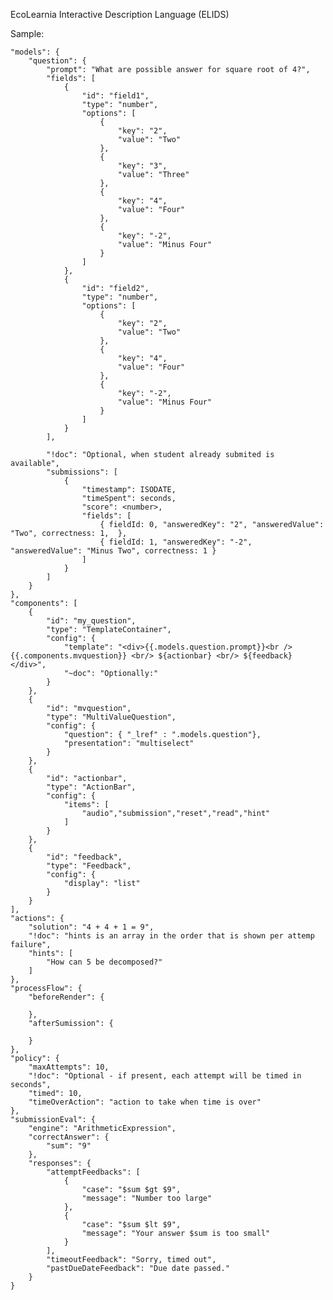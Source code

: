 EcoLearnia Interactive Description Language (ELIDS)




Sample:

    "models": {
        "question": {
            "prompt": "What are possible answer for square root of 4?",
            "fields": [
                {
                    "id": "field1",
                    "type": "number",
                    "options": [
                        {
                            "key": "2",
                            "value": "Two"
                        },
                        {
                            "key": "3",
                            "value": "Three"
                        },
                        {
                            "key": "4",
                            "value": "Four"
                        },
                        {
                            "key": "-2",
                            "value": "Minus Four"
                        }
                    ]
                },
                {
                    "id": "field2",
                    "type": "number",
                    "options": [
                        {
                            "key": "2",
                            "value": "Two"
                        },
                        {
                            "key": "4",
                            "value": "Four"
                        },
                        {
                            "key": "-2",
                            "value": "Minus Four"
                        }
                    ]
                }
            ],
            
            "!doc": "Optional, when student already submited is available",
            "submissions": [
                {
                    "timestamp": ISODATE,
                    "timeSpent": seconds,
                    "score": <number>,
                    "fields": [
                        { fieldId: 0, "answeredKey": "2", "answeredValue": "Two", correctness: 1,  },
                        { fieldId: 1, "answeredKey": "-2", "answeredValue": "Minus Two", correctness: 1 }
                    ]
                }
            ]
        }
    },
    "components": [
        {
            "id": "my_question",
            "type": "TemplateContainer",
            "config": {
                "template": "<div>{{.models.question.prompt}}<br /> {{.components.mvquestion}} <br/> ${actionbar} <br/> ${feedback}</div>",
                "~doc": "Optionally:"
            }
        },
        {
            "id": "mvquestion",
            "type": "MultiValueQuestion",
            "config": {
                "question": { "_lref" : ".models.question"},
                "presentation": "multiselect"
            }
        },
        {
            "id": "actionbar",
            "type": "ActionBar",
            "config": {
                "items": [
                    "audio","submission","reset","read","hint"
                ]
            }
        },
        {
            "id": "feedback",
            "type": "Feedback",
            "config": {
                "display": "list"
            }
        }
    ],
    "actions": {
        "solution": "4 + 4 + 1 = 9",
        "!doc": "hints is an array in the order that is shown per attemp failure",
        "hints": [
            "How can 5 be decomposed?"
        ]
    },
    "processFlow": {
        "beforeRender": {

        },
        "afterSumission": {

        }
    },
    "policy": {
        "maxAttempts": 10,
        "!doc": "Optional - if present, each attempt will be timed in seconds",
        "timed": 10,
        "timeOverAction": "action to take when time is over"
    },
    "submissionEval": {
        "engine": "ArithmeticExpression",
        "correctAnswer": {
            "sum": "9"
        },
        "responses": {
            "attemptFeedbacks": [
                {
                    "case": "$sum $gt $9",
                    "message": "Number too large"
                },
                {
                    "case": "$sum $lt $9",
                    "message": "Your answer $sum is too small"
                }
            ],
            "timeoutFeedback": "Sorry, timed out",
            "pastDueDateFeedback": "Due date passed."
        }
    }